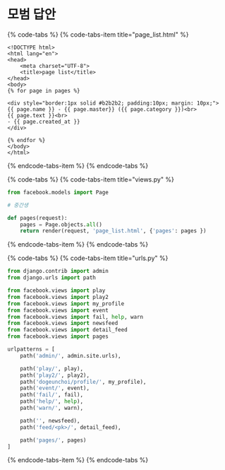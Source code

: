# 모범 답안

{% code-tabs %}
{% code-tabs-item title="page\_list.html" %}
```markup
<!DOCTYPE html>
<html lang="en">
<head>
    <meta charset="UTF-8">
    <title>page list</title>
</head>
<body>
{% for page in pages %}

<div style="border:1px solid #b2b2b2; padding:10px; margin: 10px;">
{{ page.name }} - {{ page.master}} ({{ page.category }})<br>
{{ page.text }}<br>
- {{ page.created_at }}
</div>

{% endfor %}
</body>
</html>
```
{% endcode-tabs-item %}
{% endcode-tabs %}

{% code-tabs %}
{% code-tabs-item title="views.py" %}
```python
from facebook.models import Page

# 중간생

def pages(request):
    pages = Page.objects.all()
    return render(request, 'page_list.html', {'pages': pages })
```
{% endcode-tabs-item %}
{% endcode-tabs %}

{% code-tabs %}
{% code-tabs-item title="urls.py" %}
```python
from django.contrib import admin
from django.urls import path

from facebook.views import play
from facebook.views import play2
from facebook.views import my_profile
from facebook.views import event
from facebook.views import fail, help, warn
from facebook.views import newsfeed
from facebook.views import detail_feed
from facebook.views import pages

urlpatterns = [
    path('admin/', admin.site.urls),

    path('play/', play),
    path('play2/', play2),
    path('dogeunchoi/profile/', my_profile),
    path('event/', event),
    path('fail/', fail),
    path('help/', help),
    path('warn/', warn),

    path('', newsfeed),
    path('feed/<pk>/', detail_feed),

    path('pages/', pages)
]
```
{% endcode-tabs-item %}
{% endcode-tabs %}

